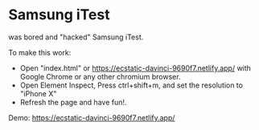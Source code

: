 # Samsung iTest

was bored and "hacked" Samsung iTest.

To make this work:

- Open "index.html" or https://ecstatic-davinci-9690f7.netlify.app/ with Google Chrome or any other chromium browser.
- Open Element Inspect, Press ctrl+shift+m, and set the resolution to "iPhone X"
- Refresh the page and have fun!.

Demo: https://ecstatic-davinci-9690f7.netlify.app/
